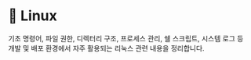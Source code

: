 # 🐧 Linux

기초 명령어, 파일 권한, 디렉터리 구조, 프로세스 관리, 쉘 스크립트, 시스템 로그 등  
개발 및 배포 환경에서 자주 활용되는 리눅스 관련 내용을 정리합니다.

